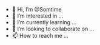 - 👋 Hi, I’m @Somtime
- 👀 I’m interested in ...
- 🌱 I’m currently learning ...
- 💞️ I’m looking to collaborate on ...
- 📫 How to reach me ...

<!---
Somtime/Somtime is a ✨ special ✨ repository because its `README.md` (this file) appears on your GitHub profile.
You can click the Preview link to take a look at your changes.
--->
